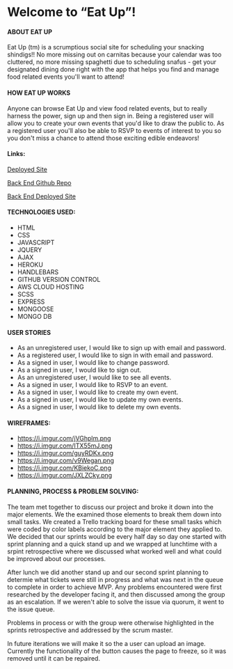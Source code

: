 # **Welcome to “Eat Up”!**

#### ABOUT EAT UP
Eat Up (tm) is a scrumptious social site for scheduling your snacking shindigs!!  No more missing out on carnitas because your calendar was too cluttered, no more missing spaghetti due to scheduling snafus - get your designated dining done right with the app that helps you find and manage food related events you'll want to attend!

#### HOW EAT UP WORKS
Anyone can browse Eat Up and view food related events, but to really harness the power, sign up and then sign in.  Being a registered user will allow you to create your own events that you'd like to draw the public to.  As a registered user you'll also be able to RSVP to events of interest to you so you don't miss a chance to attend those exciting edible endeavors!

#### Links:
[Deployed Site](https://team-cbam.github.io/eat-up-client/)

[Back End Github Repo](https://github.com/charholt/eat-up-backend)

[Back End Deployed Site](https://guarded-reef-30901.herokuapp.com/)

#### TECHNOLOGIES USED:
- HTML
- CSS
- JAVASCRIPT
- JQUERY
- AJAX
- HEROKU
- HANDLEBARS
- GITHUB VERSION CONTROL
- AWS CLOUD HOSTING
- SCSS
- EXPRESS
- MONGOOSE
- MONGO DB


#### USER STORIES
-   As an unregistered user, I would like to sign up with email and password.
-   As a registered user, I would like to sign in with email and password.
-   As a signed in user, I would like to change password.
-   As a signed in user, I would like to sign out.
-   As an unregistered user, I would like to see all events.
-   As a signed in user, I would like to RSVP to an event.
-   As a signed in user, I would like to create my own event.
-   As a signed in user, I would like to update my own events.
-   As a signed in user, I would like to delete my own events.


#### WIREFRAMES:
- https://i.imgur.com/jVGhplm.png
- https://i.imgur.com/ITX55mJ.png
- https://i.imgur.com/guyRDKx.png
- https://i.imgur.com/v9Wegan.png
- https://i.imgur.com/KBiekoC.png
- https://i.imgur.com/JXLZCky.png


#### PLANNING, PROCESS & PROBLEM SOLVING:
The team met together to discuss our project and broke it down into the major elements.  We the examined those elements to break them down into small tasks.  We created a Trello tracking board for these small tasks which were coded by color labels according to the major element they applied to.  We decided that our sprints would be every half day so  day one started with sprint planning and a quick stand up and we wrapped at lunchtime with a srpint retrospective where we discussed what worked well and what could be improved about our processes.

After lunch we did another stand up and our second sprint planning to determie what tickets were still in progress and what was next in the queue to complete in order to achieve MVP.  Any problems encountered were first researched by the developer facing it, and then discussed among the group as an escalation. If we weren't able to solve the issue via quorum, it went to the issue queue.

Problems in process or with the group were otherwise highlighted in the sprints retrospective and addressed by the scrum master.

In future iterations we will make it so the a user can upload an image. Currently the functionality of the button causes the page to freeze, so it was removed until it can be repaired.
